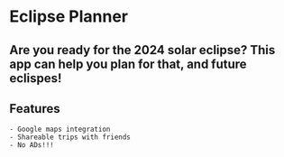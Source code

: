 # Eclipse Planner

## Are you ready for the 2024 solar eclipse? This app can help you plan for that, and future eclispes!

## Features
    - Google maps integration
    - Shareable trips with friends
    - No ADs!!!
